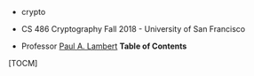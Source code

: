 * crypto

* CS 486 Cryptography Fall 2018 - University of San Francisco
* Professor [Paul A. Lambert](https://github.com/nymble)
**Table of Contents**


[TOCM]

